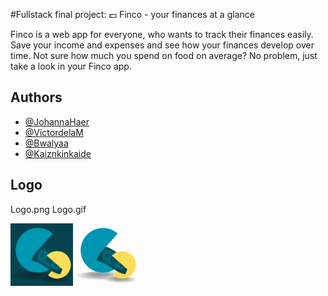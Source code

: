 #Fullstack final project: 💵 Finco - your finances at a glance

Finco is a web app for everyone, who wants to track their finances easily. Save your income and expenses and see how your finances develop over time. Not sure how much you spend on food on average? No problem, just take a look in your Finco app.

## Authors

- [@JohannaHaer](https://github.com/JohannaHaer)
- [@VictordelaM](https://github.com/VictordelaM)
- [@Bwalyaa](https://github.com/Bwalyaa)
- [@Kaiznkinkaide](https://github.com/Kaiznkinkaide)

## Logo

Logo.png                    Logo.gif

<img src="./frontend/src/assets/img/Logo_Backend_Abschlussprojekt_dark.png" width='100px' height='100px'/>   <img src="./frontend/src/assets/img/Logo-wechsel.gif" width='100px' height='100px'/>